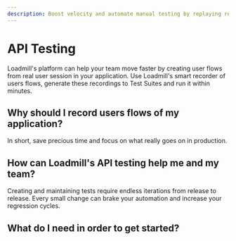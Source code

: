 ```yaml
---
description: Boost velocity and automate manual testing by replaying real user behavior
---
```


# API Testing

Loadmill's platform can help your team move faster by creating user flows from real user session in your application. Use Loadmill's smart recorder of users flows, generate these recordings to Test Suites and run it within minutes. 

## Why should I record users flows of my application?

In short, save precious time and focus on what really goes on in production. 

## How can Loadmill's API testing help me and my team?

Creating and maintaining tests require endless iterations from release to release. Every small change can brake your automation and increase your regression cycles.  

## What do I need in order to get started? 

